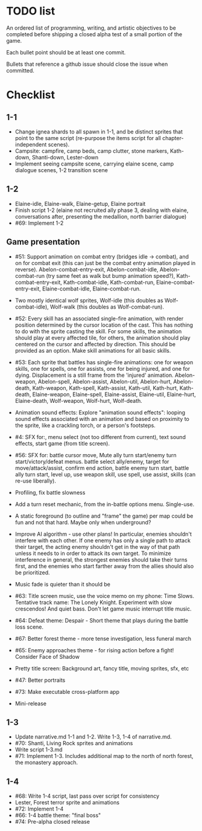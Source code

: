 # TODO list

An ordered list of programming, writing, and artistic objectives to be completed before shipping a closed alpha test of a small portion of the game.

Each bullet point should be at least one commit.

Bullets that reference a github issue should close the issue when committed.

# Checklist

## 1-1

- Change ignea shards to all spawn in 1-1, and be distinct sprites that point to the same script (re-purpose the items script for all chapter-independent scenes).
- Campsite: campfire, camp beds, camp clutter, stone markers, Kath-down, Shanti-down, Lester-down
- Implement seeing campsite scene, carrying elaine scene, camp dialogue scenes, 1-2 transition scene

## 1-2

- Elaine-idle, Elaine-walk, Elaine-getup, Elaine portrait
- Finish script 1-2 (elaine not recruited ally phase 3, dealing with elaine, conversations after, presenting the medallion, north barrier dialogue)
- #69: Implement 1-2

## Game presentation

- #51: Support animation on combat entry (bridges idle -> combat), and on for  combat exit (this can just be the combat entry animation played in reverse). Abelon-combat-entry-exit, Abelon-combat-idle, Abelon-combat-run (try same feet as walk but bump animation speed?), Kath-combat-entry-exit, Kath-combat-idle, Kath-combat-run, Elaine-combat-entry-exit, Elaine-combat-idle, Elaine-combat-run.
- Two mostly identical wolf sprites, Wolf-idle (this doubles as Wolf-combat-idle), Wolf-walk (this doubles as Wolf-combat-run).
- #52: Every skill has an associated single-fire animation, with render position determined by the cursor location of the cast. This has nothing to do with the sprite casting the skill. For some skills, the animation should play at every affected tile, for others, the animation should play centered on the cursor and affected by direction. This should be provided as an option. Make skill animations for all basic skills.
- #53: Each sprite that battles has single-fire animations: one for weapon skills, one for spells, one for assists, one for being injured, and one for dying. Displacement is a still frame from the 'injured' animation. Abelon-weapon, Abelon-spell, Abelon-assist, Abelon-util, Abelon-hurt, Abelon-death, Kath-weapon, Kath-spell, Kath-assist, Kath-util, Kath-hurt, Kath-death, Elaine-weapon, Elaine-spell, Elaine-assist, Elaine-util, Elaine-hurt, Elaine-death, Wolf-weapon, Wolf-hurt, Wolf-death.

- Animation sound effects: Explore "animation sound effects": looping sound effects associated with an animation and based on proximity to the sprite, like a crackling torch, or a person's footsteps.
- #4: SFX for:, menu select (not too different from current), text sound effects, start game (from title screen).
- #56: SFX for: battle cursor move, Mute ally turn start/enemy turn start/victory/defeat menus. battle select ally/enemy, target for move/attack/assist, confirm end action, battle enemy turn start, battle ally turn start, level up, use weapon skill, use spell, use assist, skills (can re-use liberally).

- Profiling, fix battle slowness
- Add a turn reset mechanic, from the in-battle options menu. Single-use.
- A static foreground (to outline and "frame" the game) per map could be fun and not that hard. Maybe only when underground?
- Improve AI algorithm - use other plans! In particular, enemies shouldn't interfere with each other. If one enemy has only a single path to attack their target, the acting enemy shouldn't get in the way of that path unless it needs to in order to attack its own target. To minimize interference in general, the strongest enemies should take their turns first, and the enemies who start farther away from the allies should also be prioritized.

- Music fade is quieter than it should be
- #63: Title screen music, use the voice memo on my phone: Time Slows. Tentative track name: The Lonely Knight. Experiment with slow crescendos! And quiet bass. Don't let game music interrupt title music.
- #64: Defeat theme: Despair - Short theme that plays during the battle loss scene.
- #67: Better forest theme - more tense investigation, less funeral march
- #65: Enemy approaches theme - for rising action before a fight! Consider Face of Shadow

- Pretty title screen: Background art, fancy title, moving sprites, sfx, etc
- #47: Better portraits

- #73: Make executable cross-platform app
- Mini-release

## 1-3

- Update narrative.md 1-1 and 1-2. Write 1-3, 1-4 of narrative.md.
- #70: Shanti, Living Rock sprites and animations
- Write script 1-3.md
- #71: Implement 1-3. Includes additional map to the north of north forest, the monastery approach.

## 1-4

- #68: Write 1-4 script, last pass over script for consistency
- Lester, Forest terror sprite and animations
- #72: Implement 1-4
- #66: 1-4 battle theme: "final boss"
- #74: Pre-alpha closed release